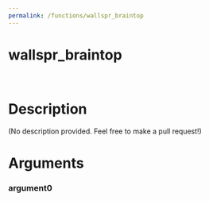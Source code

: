 ```yaml
---
permalink: /functions/wallspr_braintop
---
```

# wallspr_braintop  
&nbsp;  
# Description  
(No description provided. Feel free to make a pull request!) 
&nbsp;  
# Arguments
### argument0

&nbsp;    


